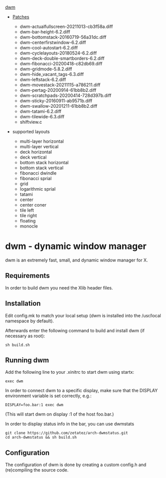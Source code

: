 [dwm](https://dwm.suckless.org/)

- [Patches](https://dwm.suckless.org/patches)
    - dwm-actualfullscreen-20211013-cb3f58a.diff
    - dwm-bar-height-6.2.diff
    - dwm-bottomstack-20160719-56a31dc.diff
    - dwm-centerfirstwindow-6.2.diff
    - dwm-cool-autostart-6.2.diff
    - dwm-cyclelayouts-20180524-6.2.diff
    - dwm-deck-double-smartborders-6.2.diff
    - dwm-fibonacci-20200418-c82db69.diff
    - dwm-gridmode-5.8.2.diff
    - dwm-hide_vacant_tags-6.3.diff
    - dwm-leftstack-6.2.diff
    - dwm-movestack-20211115-a786211.diff
    - dwm-pertag-20200914-61bb8b2.diff
    - dwm-scratchpads-20200414-728d397b.diff
    - dwm-sticky-20160911-ab9571b.diff
    - dwm-swallow-20201211-61bb8b2.diff
    - dwm-tatami-6.2.diff
    - dwm-tilewide-6.3.diff
    - shiftview.c

- supported layouts
    - multi-layer horizontal
    - multi-layer vertical
    - deck horizontal
    - deck vertical
    - bottom stack horizontal
    - bottom stack vertical
    - fibonacci dwindle
    - fibonacci sprial
    - grid
    - logarithmic sprial
    - tatami
    - center
    - center coner
    - tile left
    - tile right
    - floating
    - monocle

# dwm - dynamic window manager
dwm is an extremely fast, small, and dynamic window manager for X.


## Requirements
In order to build dwm you need the Xlib header files.


## Installation
Edit config.mk to match your local setup (dwm is installed into
the /usr/local namespace by default).

Afterwards enter the following command to build and install dwm (if
necessary as root):

    sh build.sh


## Running dwm
Add the following line to your .xinitrc to start dwm using startx:

    exec dwm

In order to connect dwm to a specific display, make sure that
the DISPLAY environment variable is set correctly, e.g.:

    DISPLAY=foo.bar:1 exec dwm

(This will start dwm on display :1 of the host foo.bar.)

In order to display status info in the bar, you can use dwmstats

    git clone https://github.com/zetatez/arch-dwmstatus.git
    cd arch-dwmstatus && sh build.sh

## Configuration
The configuration of dwm is done by creating a custom config.h
and (re)compiling the source code.
